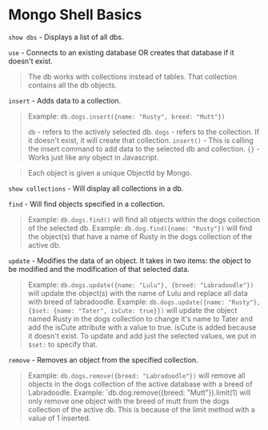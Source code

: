 # Mongo Shell Basics

`show dbs` - Displays a list of all dbs.

`use` - Connects to an existing database OR creates that database if it doesn't exist.

> The db works with collections instead of tables. That collection contains all the db objects.

`insert` - Adds data to a collection.

> Example: `db.dogs.insert({name: "Rusty", breed: "Mutt"})`
>
> `db` - refers to the actively selected db.
> `dogs` - refers to the collection. If it doesn't exist, it will create that collection.
> `insert()` - This is calling the insert command to add data to the selected db and collection.
> `{}` - Works just like any object in Javascript.

> Each object is given a unique ObjectId by Mongo.

`show collections` - Will display all collections in a db.

`find` - Will find objects specified in a collection.

> Example: `db.dogs.find()` will find all objects within the dogs collection of the selected db. 
> Example: `db.dog.find({name: "Rusty"})` will find the object(s) that have a name of Rusty in the dogs collection of the active db.

`update` - Modifies the data of an object. It takes in two items: the object to be modified and the modification of that selected data. 

> Example: `db.dogs.update({name: "Lulu"}, {breed: "Labradoodle"})` will update the object(s) with the name of Lulu and replace all data with breed of labradoodle.
> Example: `db.dogs.update({name: "Rusty"}, {$set: {name: "Tater", isCute: true}})` will update the object named Rusty in the dogs collection to change it's name to Tater and add the isCute attribute with a value to true. isCute is added because it doesn't exist. To update and add just the selected values, we put in `$set:` to specify that.

`remove` - Removes an object from the specified collection. 

> Example: `db.dogs.remove({breed: "Labradoodle"})` will remove all objects in the dogs collection of the active database with a breed of Labradoodle.
> Example: `db.dog.remove({breed: "Mutt"}).limit(1) will only remove one object with the breed of mutt from the dogs collection of the active db. This is because of the limit method with a value of 1 inserted. 